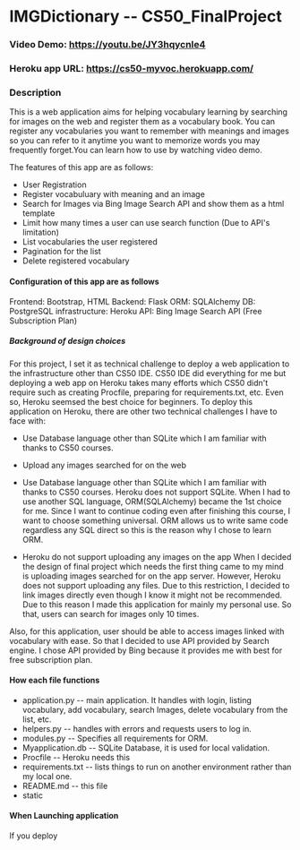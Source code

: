 # IMGDictionary -- CS50_FinalProject
### Video Demo: https://youtu.be/JY3hqycnIe4
### Heroku app URL: https://cs50-myvoc.herokuapp.com/
### Description

This is a web application aims for helping vocabulary learning by searching for images on the web and register them as a vocabulary book. You can register any vocabularies you want to remember with meanings and images so you can refer to it anytime you want to  memorize words you may frequently forget.You can learn how to use by watching video demo.

The features of this app are as follows:

- User Registration
- Register vocabuluary with meaning and an image 
- Search for Images via Bing Image Search API and show them as a html template
- Limit how many times a user can use search function (Due to API's limitation)
- List vocabularies the user registered 
- Pagination for the list
- Delete registered vocabulary

#### Configuration of this app are as follows
Frontend: Bootstrap, HTML
Backend: Flask
ORM: SQLAlchemy
DB: PostgreSQL
infrastructure: Heroku
API: Bing Image Search API (Free Subscription Plan)

##### Background of design choices
For this project, I set it as technical challenge to deploy a web application to the infrastructure other than CS50 IDE.
CS50 IDE did everything for me but deploying a web app on Heroku takes many efforts which CS50 didn't require such as creating Procfile, preparing for requirements.txt, etc. Even so, Heroku seemsed the best choice for beginners. To deploy this application on Heroku, there are other two technical challenges I have to face with:
- Use Database language other than SQLite which I am familiar with thanks to CS50 courses.
- Upload any images searched for on the web

- Use Database language other than SQLite which I am familiar with thanks to CS50 courses.
Heroku does not support SQLite. When I had to use another SQL language, ORM(SQLAlchemy) became the 1st choice for me. Since I want to continue coding even after finishing this course, I want to choose something universal. ORM allows us to write same code regardless any SQL direct so this is the reason why I chose to learn ORM.
- Heroku do not support uploading any images on the app
When I decided the design of final project which needs the first thing came to my mind is uploading images searched for on the app server. However, Heroku does not support uploading any files. Due to this restriction, I decided to link images directly even though I know it might not be recommended. Due to this reason I made this application for mainly my personal use. So that, users can search for images only 10 times.


Also, for this application, user should be able to access images linked with vocabulary with ease. So that I decided to use API provided by Search engine. I chose API provided by Bing because it provides me with best for free subscription plan.

#### How each file functions

- application.py -- main application. It handles with login, listing vocabulary, add vocabulary, search Images, delete vocabulary from the list, etc.
- helpers.py -- handles with errors and requests users to log in.
- modules.py -- Specifies all requirements for ORM.
- Myapplication.db -- SQLite Database, it is used for local validation.
- Procfile -- Heroku needs this
- requirements.txt -- lists things to run on another environment rather than my local one.
- README.md -- this file
- static 


#### When Launching application

If you deploy